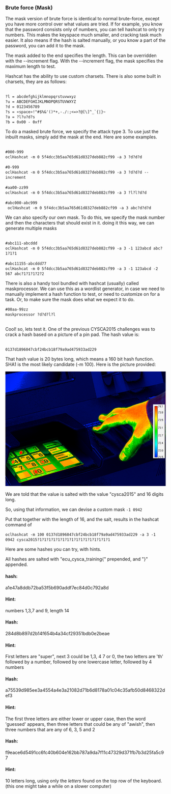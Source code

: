 ### Brute force (Mask)
 
 The mask version of brute force is identical to normal brute-force, except 
 you have more control over what values are tried. If for example, you know 
 that the password consists only of numbers, you can tell hashcat to only try
 numbers. This makes the keyspace much smaller, and cracking task much easier. It also means if the hash is 
 salted manually, or you know a part of the password, you can add it to the mask.
 
 The mask added to the end specifies the length. This can be overridden with the 
 --increment flag. With the --increment flag, the mask specifies the maximum length to test.
 
 Hashcat has the ability to use custom charsets. There is also some built in
  charsets, they are as follows:
 
 
 ```
 
?l = abcdefghijklmnopqrstuvwxyz
?u = ABCDEFGHIJKLMNOPQRSTUVWXYZ
?d = 0123456789
?s = «space»!"#$%&'()*+,-./:;<=>?@[\]^_`{|}~
?a = ?l?u?d?s
?b = 0x00 - 0xff

 ```
 
 To do a masked brute force, we specify the attack type 3. To use just the 
 inbuilt masks, simply add the mask at the end. Here are some examples.
 
 ```
 
 #000-999
 oclHashcat -m 0 5f4dcc3b5aa765d61d8327deb882cf99 -a 3 ?d?d?d
 
 #0-999
 oclHashcat -m 0 5f4dcc3b5aa765d61d8327deb882cf99 -a 3 ?d?d?d --increment
 
 #aa00-zz99
 oclHashcat -m 0 5f4dcc3b5aa765d61d8327deb882cf99 -a 3 ?l?l?d?d
 
 #abc000-abc999
  oclHashcat -m 0 5f4dcc3b5aa765d61d8327deb882cf99 -a 3 abc?d?d?d
 
 ```
 
 We can also specify our own mask. To do this, we specify the mask number 
 and then the characters that should exist in it. doing it this way, we can 
 generate multiple masks
 
 ```
 
 #abc111-abcddd
 oclHashcat -m 0 5f4dcc3b5aa765d61d8327deb882cf99 -a 3 -1 123abcd abc?1?1?1
 
 #abc11155-abcddd77
 oclHashcat -m 0 5f4dcc3b5aa765d61d8327deb882cf99 -a 3 -1 123abcd -2 567 abc?1?1?1?2?2
 
 ```
 
 There is also a handy tool bundled with hashcat (usually) called maskprocessor.
 We can use this as a wordlist generator, in case we need to manually implement a 
 hash function to test, or need to customize on for a task. Or, to make sure the mask
 does what we expect it to do.
 
 ```
 #00aa-99zz
 maskprocessor ?d?d?l?l
  
 ```
 
 Cool! so, lets test it. One of the previous CYSCA2015 challenges was to 
 crack a hash based on a picture of a pin pad. The hash value is:
 
 ```
 
 0137d1896047cbf24bcb18f79a9ad475933ad229
 
 ```
 That hash value is 20 bytes long, which means a 160 bit hash function. 
 SHA1 is the most likely candidate (-m 100). Here is the picture provided:
 
 ![Image of pin pad](https://github.com/C-Sto/Writeups/blob/master/HowTo/Hashing/1.Hashcat/Brute%20force%20(mask)/challenge-1.png)
 
 We are told that the value is salted with the value "cysca2015" and 16 digits long.
 
 So, using that information, we can devise a custom mask ```-1 0942```
 
 Put that together with the length of 16, and the salt, results in the hashcat 
 command of
 
 ```
 oclhashcat -m 100 0137d1896047cbf24bcb18f79a9ad475933ad229 -a 3 -1 0942 cysca2015?1?1?1?1?1?1?1?1?1?1?1?1?1?1?1?1
 
 ```
 
 Here are some hashes you can try, with hints.
 
 All hashes are salted with "ecu_cysca_training{" prepended, and "}" appended.
 
#### hash:
 a1e47a8ddb72ba53f5b690addf7ec84d0c792a8d
#### Hint:
 numbers 1,3,7 and 9, length 14
 
#### Hash:
 284d8b897d2b14f654b4a34cf29351bdb0e2beae
#### Hint:
 First letters are "super", next 3 could be 1,3, 4 7 or 0, the 
 two letters are 'th' followed by a number, followed by one lowercase letter, followed by 4 numbers
  
#### Hash:
 a75539d985ee3a4554a4e3a21082d71b6d8178a01c04c35afb50d8468322def3
#### Hint:
 The first three letters are either lower or upper case, then the word 'guessed'
  appears, then three letters that could be any of "awish", then three numbers that are any of 6, 3, 5 and 2
  
#### Hash:
 f9eace6d5491cc6fc40b604e162bb787a9da7f11c47329d371fb7b3d25fa5c97
#### Hint:
 10 letters long, using only the *letters* found on the top row of the keyboard. (this one might take a while on a slower computer)
 
 
 
